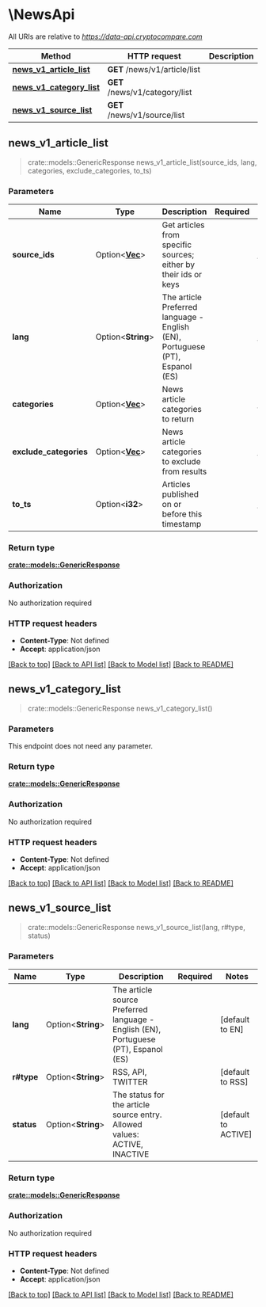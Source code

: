 # \NewsApi

All URIs are relative to *https://data-api.cryptocompare.com*

Method | HTTP request | Description
------------- | ------------- | -------------
[**news_v1_article_list**](NewsApi.md#news_v1_article_list) | **GET** /news/v1/article/list | 
[**news_v1_category_list**](NewsApi.md#news_v1_category_list) | **GET** /news/v1/category/list | 
[**news_v1_source_list**](NewsApi.md#news_v1_source_list) | **GET** /news/v1/source/list | 



## news_v1_article_list

> crate::models::GenericResponse news_v1_article_list(source_ids, lang, categories, exclude_categories, to_ts)


### Parameters


Name | Type | Description  | Required | Notes
------------- | ------------- | ------------- | ------------- | -------------
**source_ids** | Option<[**Vec<String>**](String.md)> | Get articles from specific sources; either by their ids or keys |  |[default to [""]]
**lang** | Option<**String**> | The article Preferred language - English (EN), Portuguese (PT), Espanol (ES) |  |[default to EN]
**categories** | Option<[**Vec<String>**](String.md)> | News article categories to return |  |[default to [""]]
**exclude_categories** | Option<[**Vec<String>**](String.md)> | News article categories to exclude from results |  |[default to [""]]
**to_ts** | Option<**i32**> | Articles published on or before this timestamp |  |[default to -1]

### Return type

[**crate::models::GenericResponse**](GENERIC_RESPONSE.md)

### Authorization

No authorization required

### HTTP request headers

- **Content-Type**: Not defined
- **Accept**: application/json

[[Back to top]](#) [[Back to API list]](../README.md#documentation-for-api-endpoints) [[Back to Model list]](../README.md#documentation-for-models) [[Back to README]](../README.md)


## news_v1_category_list

> crate::models::GenericResponse news_v1_category_list()


### Parameters

This endpoint does not need any parameter.

### Return type

[**crate::models::GenericResponse**](GENERIC_RESPONSE.md)

### Authorization

No authorization required

### HTTP request headers

- **Content-Type**: Not defined
- **Accept**: application/json

[[Back to top]](#) [[Back to API list]](../README.md#documentation-for-api-endpoints) [[Back to Model list]](../README.md#documentation-for-models) [[Back to README]](../README.md)


## news_v1_source_list

> crate::models::GenericResponse news_v1_source_list(lang, r#type, status)


### Parameters


Name | Type | Description  | Required | Notes
------------- | ------------- | ------------- | ------------- | -------------
**lang** | Option<**String**> | The article source Preferred language - English (EN), Portuguese (PT), Espanol (ES) |  |[default to EN]
**r#type** | Option<**String**> | RSS, API, TWITTER |  |[default to RSS]
**status** | Option<**String**> | The status for the  article source entry. Allowed values: ACTIVE, INACTIVE |  |[default to ACTIVE]

### Return type

[**crate::models::GenericResponse**](GENERIC_RESPONSE.md)

### Authorization

No authorization required

### HTTP request headers

- **Content-Type**: Not defined
- **Accept**: application/json

[[Back to top]](#) [[Back to API list]](../README.md#documentation-for-api-endpoints) [[Back to Model list]](../README.md#documentation-for-models) [[Back to README]](../README.md)

